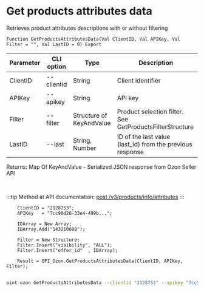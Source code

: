 ﻿---
sidebar_position: 2
---

# Get products attributes data
 Retrieves product attributes descriptions with or without filtering



`Function GetProductsAttributesData(Val ClientID, Val APIKey, Val Filter = "", Val LastID = 0) Export`

  | Parameter | CLI option | Type | Description |
  |-|-|-|-|
  | ClientID | --clientid | String | Client identifier |
  | APIKey | --apikey | String | API key |
  | Filter | --filter | Structure of KeyAndValue | Product selection filter. See GetProductsFilterStructure |
  | LastID | --last | String, Number | ID of the last value (last_id) from the previous response |

  
  Returns:  Map Of KeyAndValue - Serialized JSON response from Ozon Seller API

<br/>

:::tip
Method at API documentation: [post /v3/products/info/attributes](https://docs.ozon.ru/api/seller/#operation/ProductAPI_GetProductAttributesV3)
:::
<br/>


```bsl title="Code example"
    ClientID = "2128753";
    APIKey   = "7cc90d26-33e4-499b...";

    IDArray = New Array;
    IDArray.Add("143210608");

    Filter = New Structure;
    Filter.Insert("visibility", "ALL");
    Filter.Insert("offer_id"  , IDArray);

    Result = OPI_Ozon.GetProductsAttributesData(ClientID, APIKey, Filter);
```



```sh title="CLI command example"
    
oint ozon GetProductsAttributesData --clientid "2128753" --apikey "7cc90d26-33e4-499b..." --filter %filter% --last %last%

```

```json title="Result"

```
